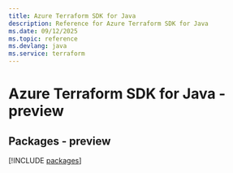 ```yaml
---
title: Azure Terraform SDK for Java
description: Reference for Azure Terraform SDK for Java
ms.date: 09/12/2025
ms.topic: reference
ms.devlang: java
ms.service: terraform
---
```

# Azure Terraform SDK for Java - preview
## Packages - preview
[!INCLUDE [packages](terraform-index.md)]